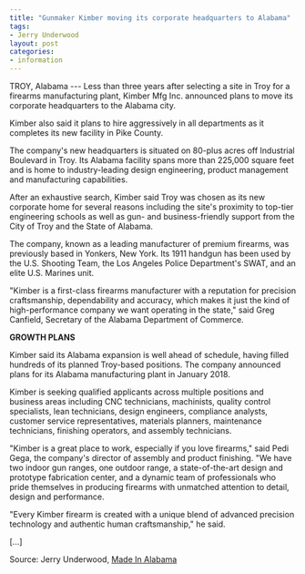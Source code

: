 ```yaml
---
title: "Gunmaker Kimber moving its corporate headquarters to Alabama"
tags:
- Jerry Underwood
layout: post
categories:
- information
---
```


TROY, Alabama --- Less than three years after selecting a site in Troy for a firearms manufacturing plant, Kimber Mfg Inc. announced plans to move its corporate headquarters to the Alabama city.

Kimber also said it plans to hire aggressively in all departments as it completes its new facility in Pike County.

The company's new headquarters is situated on 80-plus acres off Industrial Boulevard in Troy. Its Alabama facility spans more than 225,000 square feet and is home to industry-leading design engineering, product management and manufacturing capabilities.

After an exhaustive search, Kimber said Troy was chosen as its new corporate home for several reasons including the site's proximity to top-tier engineering schools as well as gun- and business-friendly support from the City of Troy and the State of Alabama.

The company, known as a leading manufacturer of premium firearms, was previously based in Yonkers, New York. Its 1911 handgun has been used by the U.S. Shooting Team, the Los Angeles Police Department's SWAT, and an elite U.S. Marines unit.

"Kimber is a first-class firearms manufacturer with a reputation for precision craftsmanship, dependability and accuracy, which makes it just the kind of high-performance company we want operating in the state," said Greg Canfield, Secretary of the Alabama Department of Commerce.

**GROWTH PLANS**

Kimber said its Alabama expansion is well ahead of schedule, having filled hundreds of its planned Troy-based positions. The company announced plans for its Alabama manufacturing plant in January 2018.

Kimber is seeking qualified applicants across multiple positions and business areas including CNC technicians, machinists, quality control specialists, lean technicians, design engineers, compliance analysts, customer service representatives, materials planners, maintenance technicians, finishing operators, and assembly technicians.

"Kimber is a great place to work, especially if you love firearms," said Pedi Gega, the company's director of assembly and product finishing. "We have two indoor gun ranges, one outdoor range, a state-of-the-art design and prototype fabrication center, and a dynamic team of professionals who pride themselves in producing firearms with unmatched attention to detail, design and performance.

"Every Kimber firearm is created with a unique blend of advanced precision technology and authentic human craftsmanship," he said.

\[...\]

Source: Jerry Underwood, [Made In Alabama](https://www.madeinalabama.com/2020/10/gunmaker-kimber-relocates-its-corporate-headquarters-to-alabama/)
